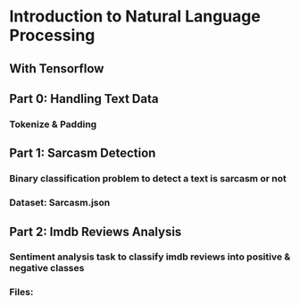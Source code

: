 # Introduction to Natural Language Processing
## With Tensorflow

## Part 0: Handling Text Data
### Tokenize & Padding

## Part 1: Sarcasm Detection
### Binary classification problem to detect a text is sarcasm or not
### Dataset: Sarcasm.json

## Part 2: Imdb Reviews Analysis
### Sentiment analysis task to classify imdb reviews into positive & negative classes
### Files: 
